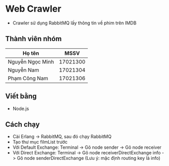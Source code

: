 # Web Crawler 
- Crawler sử dụng RabbitMQ lấy thông tin về phim trên IMDB 
## Thành viên nhóm
| Họ tên | MSSV                                            |
| ------ | ----------------------------------------------- |
| Nguyễn Ngọc Minh | 17021300                              |
| Nguyễn Nam | 17021304                                    |
| Phạm Công Nam | 17021306                                 |
##  Viết bằng
- Node.js
## Cách chạy
- Cài Erlang -> RabbitMQ, sau đó chạy RabbitMQ
- Tạo thư mục filmList trước
- Với Default Exchange: Terminal -> Gõ node sender -> Gõ node receiver
- Với Direct Exchange: Terminal -> Gõ node receiverDirectExchange info -> Gõ node senderDirectExchange (Lưu ý: mặc định routing key là info)
